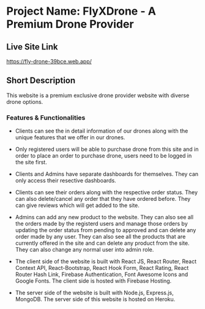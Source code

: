 # Project Name: FlyXDrone - A Premium Drone Provider


## Live Site Link

<https://fly-drone-39bce.web.app/>


## Short Description

This website is a premium exclusive drone provider website with diverse drone options.


### Features & Functionalities

* Clients can see the in detail information of our  drones along with the unique features that we offer in our drones. 

* Only registered users will be able to purchase drone from this site and in order to place an order to purchase drone, users need to be logged in the site first. 

* Clients and Admins have separate dashboards for themselves. They can only access their resective dashboards.

* Clients can see their orders along with the respective order status. They can also delete/cancel any order that they have ordered before. They can give reviews which will get added to the site.

* Admins can add any new product to the website. They can also see all the orders made by the registerd users and manage those orders by updating the order status from pending to approved and can delete any order made by any user. They can also see all the products that are currently offered in the site and can delete any product from the site. They can also change any normal user into admin role.

* The client side of the website is built with React JS, React Router, React Context API, React-Bootstrap, React Hook Form, React Rating, React Router Hash Link, Firebase Authentication, Font Awesome Icons and Google Fonts. The client side is hosted with Firebase Hosting. 

* The server side of the website is built with Node.js, Express.js, MongoDB. The server side of this website is hosted on Heroku.